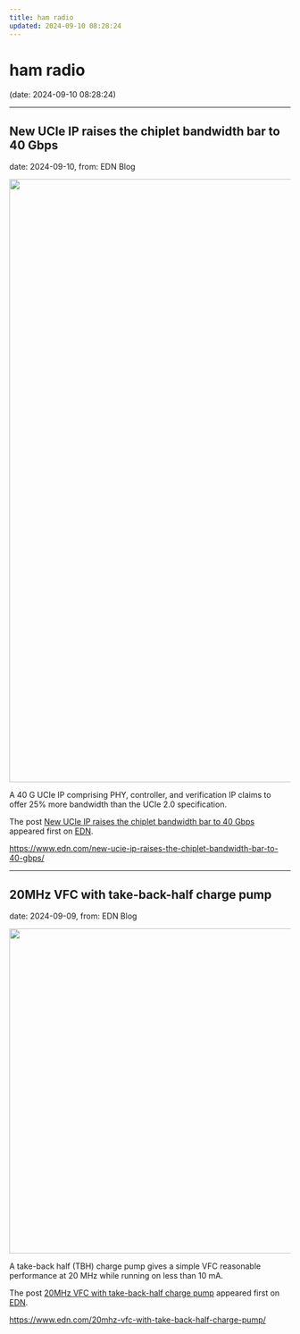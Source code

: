 ```yaml
---
title: ham radio
updated: 2024-09-10 08:28:24
---
```


# ham radio

(date: 2024-09-10 08:28:24)

---

## New UCIe IP raises the chiplet bandwidth bar to 40 Gbps

date: 2024-09-10, from: EDN Blog

<img width="1920" height="1080" src="https://www.edn.com/wp-content/uploads/Hero-image-UCIe.jpg?fit=1920%2C1080" class="webfeedsFeaturedVisual wp-post-image" alt="" style="display: block; margin-bottom: 5px; clear:both;max-width: 100%;" link_thumbnail="" decoding="async" fetchpriority="high" srcset="https://www.edn.com/wp-content/uploads/Hero-image-UCIe.jpg?w=1920 1920w, https://www.edn.com/wp-content/uploads/Hero-image-UCIe.jpg?w=300 300w, https://www.edn.com/wp-content/uploads/Hero-image-UCIe.jpg?w=768 768w, https://www.edn.com/wp-content/uploads/Hero-image-UCIe.jpg?w=1024 1024w, https://www.edn.com/wp-content/uploads/Hero-image-UCIe.jpg?w=1536 1536w, https://www.edn.com/wp-content/uploads/Hero-image-UCIe.jpg?w=1260 1260w, https://www.edn.com/wp-content/uploads/Hero-image-UCIe.jpg?w=800 800w" sizes="(max-width: 1920px) 100vw, 1920px" /><p>A 40 G UCIe IP comprising PHY, controller, and verification IP claims to offer 25% more bandwidth than the UCIe 2.0 specification.</p>
<p>The post <a href="https://www.edn.com/new-ucie-ip-raises-the-chiplet-bandwidth-bar-to-40-gbps/" data-wpel-link="internal">New UCIe IP raises the chiplet bandwidth bar to 40 Gbps</a> appeared first on <a href="https://www.edn.com" data-wpel-link="internal">EDN</a>.</p>
 

<https://www.edn.com/new-ucie-ip-raises-the-chiplet-bandwidth-bar-to-40-gbps/>

---

## 20MHz VFC with take-back-half charge pump

date: 2024-09-09, from: EDN Blog

<img width="1009" height="582" src="https://www.edn.com/wp-content/uploads/20MHzVFC_Figure1.png?fit=1009%2C582" class="webfeedsFeaturedVisual wp-post-image" alt="" style="display: block; margin-bottom: 5px; clear:both;max-width: 100%;" link_thumbnail="" decoding="async" loading="lazy" srcset="https://www.edn.com/wp-content/uploads/20MHzVFC_Figure1.png?w=1009 1009w, https://www.edn.com/wp-content/uploads/20MHzVFC_Figure1.png?w=300 300w, https://www.edn.com/wp-content/uploads/20MHzVFC_Figure1.png?w=768 768w" sizes="(max-width: 1009px) 100vw, 1009px" /><p>A take-back half (TBH) charge pump gives a simple VFC reasonable performance at 20 MHz while running on less than 10 mA.</p>
<p>The post <a href="https://www.edn.com/20mhz-vfc-with-take-back-half-charge-pump/" data-wpel-link="internal">20MHz VFC with take-back-half charge pump</a> appeared first on <a href="https://www.edn.com" data-wpel-link="internal">EDN</a>.</p>
 

<https://www.edn.com/20mhz-vfc-with-take-back-half-charge-pump/>

